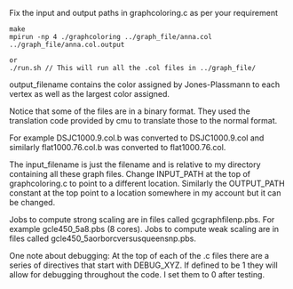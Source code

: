 

Fix the input and output paths in graphcoloring.c as per your requirement

```
make
mpirun -np 4 ./graphcoloring ../graph_file/anna.col   ../graph_file/anna.col.output

or
./run.sh // This will run all the .col files in ../graph_file/
```

output_filename contains the color assigned by Jones-Plassmann to each
vertex as well as the largest color assigned.

Notice that some of the files are in a binary format. They used the translation code
provided by cmu to translate those to the normal format.

For example DSJC1000.9.col.b was converted to DSJC1000.9.col and similarly
flat1000.76.col.b was converted to flat1000.76.col.

The input_filename is just the filename and is relative to my directory containing 
all these graph files. Change INPUT_PATH at the top of graphcoloring.c to point to
a different location. Similarly the OUTPUT_PATH constant at the top point to a
location somewhere in my account but it can be changed.

Jobs to compute strong scaling are in files called gcgraphfilenp.pbs. 
For example gcle450_5a8.pbs (8 cores). Jobs to compute weak scaling are in 
files called gcle450_5aorborcversusqueensnp.pbs.

One note about debugging: At the top of each of the .c files there are a 
series of directives that start with DEBUG_XYZ. If defined to be 1 they will
allow for debugging throughout the code. I set them to 0 after testing.

